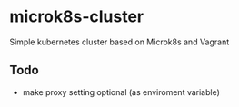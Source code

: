 # microk8s-cluster
Simple kubernetes cluster based on Microk8s and Vagrant
## Todo
* make proxy setting optional (as enviroment variable)
